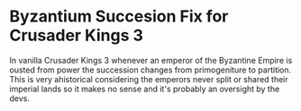 # Byzantium Succesion Fix for Crusader Kings 3
  In vanilla Crusader Kings 3 whenever an emperor of the Byzantine Empire is ousted from power the succession changes from primogeniture to partition.
  This is very ahistorical considering the emperors never split or shared their imperial lands so it makes no sense and it's probably an oversight by the devs.
